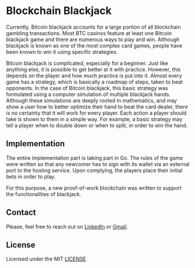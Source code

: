 # Blockchain Blackjack

Currently, Bitcoin blackjack accounts for a large portion of all blockchain gambling transactions. Most BTC casinos feature at least one Bitcoin blackjack game and there are numerous ways to play and win. Although blackjack is known as one of the most complex card games, people have been known to win it using specific strategies.

Bitcoin blackjack is complicated, especially for a beginner. Just like anything else, it is possible to get better at it with practice. However, this depends on the player and how much practice is put into it. Almost every game has a strategy, which is basically a roadmap of steps, taken to beat opponents. In the case of Bitcoin blackjack, this basic strategy was formulated using a computer simulation of multiple blackjack hands.
Although these simulations are deeply rooted in mathematics, and may show a user how to better optimize their hand to beat the card dealer, there is no certainty that it will work for every player. Each action a player should take is shown to them in a simple way. For example, a basic strategy may tell a player when to double down or when to split, in order to win the hand.

## Implementation

The entire implementation part is taking part in Go. The rules of the game were written so that any newcomer has to sign with its wallet via an external port to the hosting service. Upon complying, the players place their initial bets in order to play. 

For this purpose, a new proof-of-work blockchain was written to support the functionalities of blackjack. 


## Contact
Please, feel free to reach out on [LinkedIn](https://www.linkedin.com/in/tim-cvetko-32842a1a6/) or [Gmail](tim@metawaveai.com).

## License

Licensed under the MIT [LICENSE](LICENSE)
